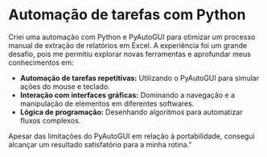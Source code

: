 # Automação de tarefas com Python
Criei uma automação com Python e PyAutoGUI para otimizar um processo manual de extração de relatórios em Excel. A experiência foi um grande desafio, pois me permitiu explorar novas ferramentas e aprofundar meus conhecimentos em:

* **Automação de tarefas repetitivas:** Utilizando o PyAutoGUI para simular ações do mouse e teclado.
* **Interação com interfaces gráficas:** Dominando a navegação e a manipulação de elementos em diferentes softwares.
* **Lógica de programação:** Desenhando algoritmos para automatizar fluxos complexos.
  
Apesar das limitações do PyAutoGUI em relação à portabilidade, consegui alcançar um resultado satisfatório para a minha rotina."
